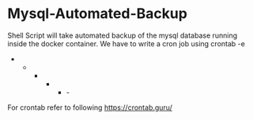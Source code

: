 # Mysql-Automated-Backup
Shell Script will take automated backup of the mysql database running inside the docker container.
We have to write a cron job using 
crontab -e 
* * * * * <scipt name with path> -

For crontab refer to following https://crontab.guru/
